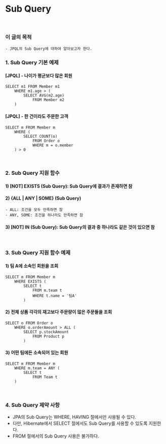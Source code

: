 # Sub Query
<br/>

### 이 글의 목적
    - JPQL의 Sub Query에 대하여 알아보고자 한다.

### 1. Sub Query 기본 예제
#### [JPQL] - 나이가 평균보다 많은 회원
```plaintext
SELECT m1 FROM Member m1
    WHERE m1.age > (
        SELECT AVG(m2.age)
            FROM Member m2
    )
```
#### [JPQL] - 한 건이라도 주문한 고객
```plaintext
SELECT m FROM Member m
    WHERE (
        SELECT COUNT(o)
            FROM Order o
            WHERE m = o.member
    ) > 0 
```
<br/>

### 2. Sub Query 지원 함수
#### 1) [NOT] EXISTS (Sub Query): Sub Query에 결과가 존재하면 참
#### 2) {ALL | ANY | SOME} (Sub Query)
```plaintext
- ALL: 조건을 모두 만족하면 참
- ANY, SOME: 조건을 하나라도 만족하면 참
```
#### 3) [NOT] IN (Sub Query): Sub Query의 결과 중 하나라도 같은 것이 있으면 참
<br/>

### 3. Sub Query 지원 함수 예제
#### 1) 팀 A에 소속인 회원을 조회
```plaintext
SELECT m FROM Member m
    WHERE EXISTS (
        SELECT t
            FROM m.team t
            WHERE t.name = '팀A'
        )
```
#### 2) 전체 상품 각각의 재고보다 주문량이 많은 주문들을 조회
```plaintext
SELECT o FROM Order o
    WHERE o.orderAmount > ALL (
        SELECT p.stockAmount
            FROM Product p
        )
```
#### 3) 어떤 팀에든 소속되어 있는 회원
```plaintext
SELECT m FROM Member m
    WHERE m.team = ANY (
        SELECT t
            FROM Team t
    )
```
<br/>

### 4. Sub Query 제약 사항
- JPA의 Sub Query는 WHERE, HAVING 절에서만 사용될 수 있다.
- 다만, Hibernate에서 SELECT 절에서도 Sub Query를 사용할 수 있도록 지원한다.
- FROM 절에서의 Sub Query 사용은 불가하다.
